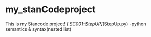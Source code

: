 # my_stanCodeproject
This is my Stancode project!
*[<ins> SC001-StepUP</ins>]*(StepUp.py)                                                                                          -python semantics & syntax\(nested list)

